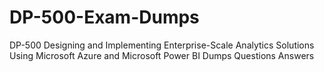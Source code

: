 # DP-500-Exam-Dumps
DP-500 Designing and Implementing Enterprise-Scale Analytics Solutions Using Microsoft Azure and Microsoft Power BI Dumps Questions Answers
